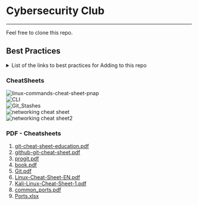 # Cybersecurity Club

---

Feel free to clone this repo. 

## Best Practices

  <details class="markdown" id="1" markdown="1">
  <summary>List of the links to best practices for Adding to this repo</summary>
  
  1.  How to add issues
  1.  Updating the project board
  1.  Pull Requests
  1.  How to Style Code

  </details>

### CheatSheets

![linux-commands-cheat-sheet-pnap](https://user-images.githubusercontent.com/92204097/198831353-083ff1cf-d1ca-48a0-8d65-50092c755adf.png) \
![CLI](https://user-images.githubusercontent.com/92204097/198831384-6b1d1c2f-047d-4333-9fa7-82a253c17b29.png) \
![Git_Stashes](https://user-images.githubusercontent.com/92204097/198831439-b3d9faf9-6751-437c-9a18-9fef3387aee0.png) \
![networking cheat sheet](https://user-images.githubusercontent.com/92204097/198831544-118cc675-c885-499c-8c91-f132299aba8e.png) \
![networking cheat sheet2](https://user-images.githubusercontent.com/92204097/198831546-f663265c-1c57-4185-ae21-d5d4b883455a.png)

### PDF - Cheatsheets

1. [git-cheat-sheet-education.pdf](https://github.com/cityuseattle/CybersecurityClub/files/9893656/git-cheat-sheet-education.pdf)
1. [github-git-cheat-sheet.pdf](https://github.com/cityuseattle/CybersecurityClub/files/9893657/github-git-cheat-sheet.pdf)
1. [progit.pdf](https://github.com/cityuseattle/CybersecurityClub/files/9893658/progit.pdf)
1. [book.pdf](https://github.com/cityuseattle/CybersecurityClub/files/9893659/book.pdf)
1. [Git.pdf](https://github.com/cityuseattle/CybersecurityClub/files/9893660/Git.pdf)
1. [Linux-Cheat-Sheet-EN.pdf](https://github.com/cityuseattle/CybersecurityClub/files/9893655/Linux-Cheat-Sheet-EN.pdf)
1. [Kali-Linux-Cheat-Sheet-1.pdf](https://github.com/cityuseattle/CybersecurityClub/files/9893661/Kali-Linux-Cheat-Sheet-1.pdf)
1. [common_ports.pdf](https://github.com/cityuseattle/CybersecurityClub/files/9893666/common_ports.pdf)
1. [Ports.xlsx](https://github.com/cityuseattle/CybersecurityClub/files/9893668/Ports.xlsx)
